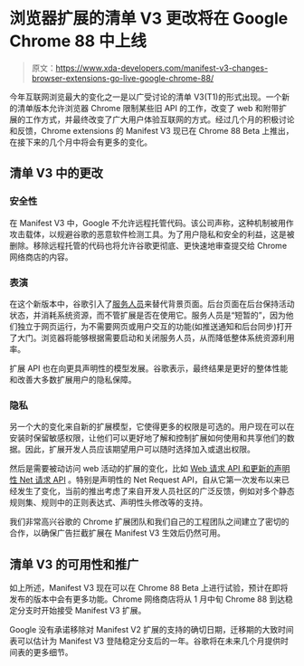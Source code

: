 # 浏览器扩展的清单 V3 更改将在 Google Chrome 88 中上线

> 原文：<https://www.xda-developers.com/manifest-v3-changes-browser-extensions-go-live-google-chrome-88/>

今年互联网浏览最大的变化之一是以广受讨论的清单 V3(T1)的形式出现。一个新的清单版本允许浏览器 Chrome 限制某些旧 API 的工作，改变了 web 和附带扩展的工作方式，并最终改变了广大用户体验互联网的方式。经过几个月的积极讨论和反馈，Chrome extensions 的 Manifest V3 现已在 Chrome 88 Beta 上推出，在接下来的几个月中将会有更多的变化。

## 清单 V3 中的更改

### 安全性

在 Manifest V3 中，Google 不允许远程托管代码。该公司声称，这种机制被用作攻击载体，以规避谷歌的恶意软件检测工具。为了用户隐私和安全的利益，这是被删除。移除远程托管的代码也将允许谷歌更彻底、更快速地审查提交给 Chrome 网络商店的内容。

### 表演

在这个新版本中，谷歌引入了[服务人员](https://developers.google.com/web/fundamentals/primers/service-workers)来替代背景页面。后台页面在后台保持活动状态，并消耗系统资源，而不管扩展是否在使用它。服务人员是“短暂的”，因为他们独立于网页运行，为不需要网页或用户交互的功能(如推送通知和后台同步)打开了大门。浏览器将能够根据需要启动和关闭服务人员，从而降低整体系统资源利用率。

扩展 API 也在向更具声明性的模型发展。谷歌表示，最终结果是更好的整体性能和改善大多数扩展用户的隐私保障。

### 隐私

另一个大的变化来自新的扩展模型，它使得更多的权限是可选的。用户现在可以在安装时保留敏感权限，让他们可以更好地了解和控制扩展如何使用和共享他们的数据。因此，扩展开发人员应该期望用户可以随时选择加入或退出权限。

然后是需要被动访问 web 活动的扩展的变化，比如 [Web 请求 API 和更新的声明性 Net 请求 API](https://www.xda-developers.com/google-chrome-manifest-v3-ad-blocker-extension-api/) 。特别是声明性的 Net Request API，自从它第一次发布以来已经发生了变化，当前的推出考虑了来自开发人员社区的广泛反馈，例如对多个静态规则集、规则中的正则表达式、声明性头修改等的支持。

我们非常高兴谷歌的 Chrome 扩展团队和我们自己的工程团队之间建立了密切的合作，以确保广告拦截扩展在 Manifest V3 生效后仍然可用。

## 清单 V3 的可用性和推广

如上所述，Manifest V3 现在可以在 Chrome 88 Beta 上进行试验，预计在即将发布的版本中会有更多功能。Chrome 网络商店将从 1 月中旬 Chrome 88 到达稳定分支时开始接受 Manifest V3 扩展。

Google 没有承诺移除对 Manifest V2 扩展的支持的确切日期，迁移期的大致时间表可以估计为 Manifest V3 登陆稳定分支后的一年。谷歌将在未来几个月提供时间表的更多细节。
